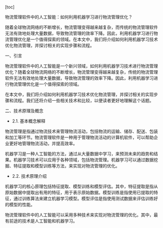 
[toc]                    
                
                
物流管理软件中的人工智能：如何利用机器学习进行物流管理优化？

随着全球物流网络的不断增长，物流管理变得越来越复杂，而传统的物流管理软件无法有效地处理大量数据，导致物流管理的效率下降。因此，利用机器学习进行物流管理优化是一个值得探索的领域。在本文中，我们将介绍如何利用机器学习技术优化物流管理，并探讨相关的实现步骤和流程。

一、引言

物流管理软件中的人工智能是一个新兴领域，如何利用机器学习技术进行物流管理优化？随着全球物流网络的不断增长，物流管理变得越来越复杂，传统的物流管理软件无法有效地处理大量数据，导致物流管理的效率下降。因此，利用机器学习进行物流管理优化是一个值得探索的领域。

在本文中，我们将介绍如何利用机器学习技术优化物流管理，并探讨相关的实现步骤和流程。我们还将介绍一些相关技术和比较，以便读者更好地理解这个话题。

二、技术原理及概念

- 2.1. 基本概念解释

物流管理是指通过物流技术来管理物流活动，包括物流的运输、储存、配送、包装和加工等环节。物流管理软件是一种用于管理物流活动的计算机软件，可以帮助企业更好地管理物流活动，并提高效率。

机器学习是一种人工智能的方法，通过从大量数据中学习，来预测未来的趋势和结果。机器学习技术可以应用于各种领域，包括物流管理。机器学习可以通过数据挖掘、特征提取和模型训练等方法，来实现对物流管理的优化。

- 2.2. 技术原理介绍

机器学习的核心原理包括特征提取、模型训练和模型评估。其中，特征提取是指从原始数据中提取出有用的特征，用于表示原始数据。模型训练是指使用已提取的特征，通过训练算法来建立机器学习模型。模型评估是指使用测试数据来评估训练好的模型的性能。

物流管理软件中的人工智能可以采用多种技术来实现对物流管理的优化。其中，最有前途的技术是人工智能和机器学习。

